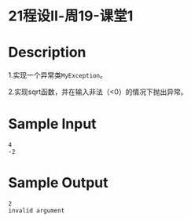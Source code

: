 # 21程设Ⅱ-周19-课堂1

# Description
1.实现一个异常类`MyException`。

2.实现sqrt函数，并在输入非法（<0）的情况下抛出异常。

# Sample Input
```
4
-2
```

# Sample Output
```
2
invalid argument
```
